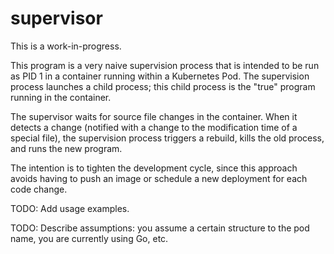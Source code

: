 # supervisor

This is a work-in-progress.

This program is a very naive supervision process that is intended to be run as
PID 1 in a container running within a Kubernetes Pod. The supervision process
launches a child process; this child process is the "true" program running in
the container.

The supervisor waits for source file changes in the container. When it
detects a change (notified with a change to the modification time of a special
file), the supervision process triggers a rebuild, kills the old process, and
runs the new program.

The intention is to tighten the development cycle, since this approach avoids
having to push an image or schedule a new deployment for each code change.

TODO: Add usage examples.

TODO: Describe assumptions: you assume a certain structure to the pod name, you are currently using Go, etc.
